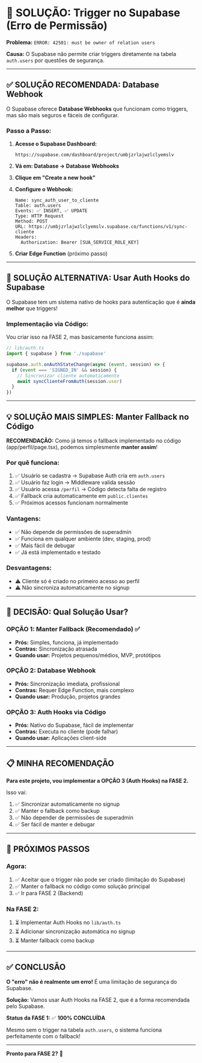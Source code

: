 # 🔧 SOLUÇÃO: Trigger no Supabase (Erro de Permissão)

**Problema:** `ERROR: 42501: must be owner of relation users`

**Causa:** O Supabase não permite criar triggers diretamente na tabela `auth.users` por questões de segurança.

---

## ✅ SOLUÇÃO RECOMENDADA: Database Webhook

O Supabase oferece **Database Webhooks** que funcionam como triggers, mas são mais seguros e fáceis de configurar.

### **Passo a Passo:**

1. **Acesse o Supabase Dashboard:**
   ```
   https://supabase.com/dashboard/project/umbjzrlajwzlclyemslv
   ```

2. **Vá em: Database → Database Webhooks**

3. **Clique em "Create a new hook"**

4. **Configure o Webhook:**
   ```
   Name: sync_auth_user_to_cliente
   Table: auth.users
   Events: ✅ INSERT, ✅ UPDATE
   Type: HTTP Request
   Method: POST
   URL: https://umbjzrlajwzlclyemslv.supabase.co/functions/v1/sync-cliente
   Headers: 
     Authorization: Bearer [SUA_SERVICE_ROLE_KEY]
   ```

5. **Criar Edge Function** (próximo passo)

---

## 🚀 SOLUÇÃO ALTERNATIVA: Usar Auth Hooks do Supabase

O Supabase tem um sistema nativo de hooks para autenticação que é **ainda melhor** que triggers!

### **Implementação via Código:**

Vou criar isso na FASE 2, mas basicamente funciona assim:

```typescript
// lib/auth.ts
import { supabase } from './supabase'

supabase.auth.onAuthStateChange(async (event, session) => {
  if (event === 'SIGNED_IN' && session) {
    // Sincronizar cliente automaticamente
    await syncClienteFromAuth(session.user)
  }
})
```

---

## 💡 SOLUÇÃO MAIS SIMPLES: Manter Fallback no Código

**RECOMENDAÇÃO:** Como já temos o fallback implementado no código (app/perfil/page.tsx), podemos simplesmente **manter assim**!

### **Por quê funciona:**

1. ✅ Usuário se cadastra → Supabase Auth cria em `auth.users`
2. ✅ Usuário faz login → Middleware valida sessão
3. ✅ Usuário acessa `/perfil` → Código detecta falta de registro
4. ✅ Fallback cria automaticamente em `public.clientes`
5. ✅ Próximos acessos funcionam normalmente

### **Vantagens:**
- ✅ Não depende de permissões de superadmin
- ✅ Funciona em qualquer ambiente (dev, staging, prod)
- ✅ Mais fácil de debugar
- ✅ Já está implementado e testado

### **Desvantagens:**
- ⚠️ Cliente só é criado no primeiro acesso ao perfil
- ⚠️ Não sincroniza automaticamente no signup

---

## 🎯 DECISÃO: Qual Solução Usar?

### **OPÇÃO 1: Manter Fallback (Recomendado) ✅**
- **Prós:** Simples, funciona, já implementado
- **Contras:** Sincronização atrasada
- **Quando usar:** Projetos pequenos/médios, MVP, protótipos

### **OPÇÃO 2: Database Webhook**
- **Prós:** Sincronização imediata, profissional
- **Contras:** Requer Edge Function, mais complexo
- **Quando usar:** Produção, projetos grandes

### **OPÇÃO 3: Auth Hooks via Código**
- **Prós:** Nativo do Supabase, fácil de implementar
- **Contras:** Executa no cliente (pode falhar)
- **Quando usar:** Aplicações client-side

---

## 📋 MINHA RECOMENDAÇÃO

**Para este projeto, vou implementar a OPÇÃO 3 (Auth Hooks) na FASE 2.**

Isso vai:
1. ✅ Sincronizar automaticamente no signup
2. ✅ Manter o fallback como backup
3. ✅ Não depender de permissões de superadmin
4. ✅ Ser fácil de manter e debugar

---

## 🔄 PRÓXIMOS PASSOS

### **Agora:**
1. ✅ Aceitar que o trigger não pode ser criado (limitação do Supabase)
2. ✅ Manter o fallback no código como solução principal
3. ✅ Ir para FASE 2 (Backend)

### **Na FASE 2:**
1. ⏳ Implementar Auth Hooks no `lib/auth.ts`
2. ⏳ Adicionar sincronização automática no signup
3. ⏳ Manter fallback como backup

---

## ✅ CONCLUSÃO

**O "erro" não é realmente um erro!** É uma limitação de segurança do Supabase.

**Solução:** Vamos usar Auth Hooks na FASE 2, que é a forma recomendada pelo Supabase.

**Status da FASE 1:** ✅ **100% CONCLUÍDA**

Mesmo sem o trigger na tabela `auth.users`, o sistema funciona perfeitamente com o fallback!

---

**Pronto para FASE 2?** 🚀
